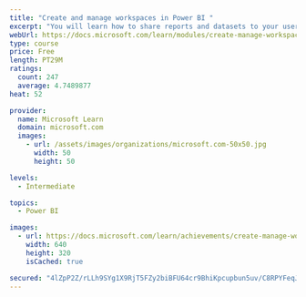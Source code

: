 ```yaml
---
title: "Create and manage workspaces in Power BI "
excerpt: "You will learn how to share reports and datasets to your users. Although this can be a simple process, when you think about testing reports before deployment, it can get more complex. For instance, what if you are changing a report that is currently in use? Do you need to let the users test the report before you overwrite it? This module will guide you to creating a deployment strategy that makes sense for you and your organization. Further, if you have ever wondered about where data on a report originated from, then you will want to learn about data lineage in Power BI."
webUrl: https://docs.microsoft.com/learn/modules/create-manage-workspaces-power-bi/
type: course
price: Free
length: PT29M
ratings:
  count: 247
  average: 4.7489877
heat: 52

provider:
  name: Microsoft Learn
  domain: microsoft.com
  images:
    - url: /assets/images/organizations/microsoft.com-50x50.jpg
      width: 50
      height: 50

levels:
  - Intermediate

topics:
  - Power BI

images:
  - url: https://docs.microsoft.com/learn/achievements/create-manage-workspaces-power-bi-social.png
    width: 640
    height: 320
    isCached: true

secured: "4lZpP2Z/rLLh9SYg1X9RjT5FZy2biBFU64cr9BhiKpcupbun5uv/C8RPYFeqJJ7KY7K3Q4/UJ4Iq42fxJaa7ZMyySBUL92fCuT9Qnnaz+hHWsOuEftaq1j710zhgm9zgT7tbQ9+oDEUz2UB+LKFhbmGjTeT9NKHilTyN8VmVC70zIMonRKBPHoIvORxwHaH4Oui9FDP0v3G7s+PdLK6+tjBz4CSGz88fSpdUoPXioUSPJB6w2lGPK2EszndSnUSIL/n60Sp1y/TqXGKAI5XZ9sEtnQg/IWuEa48XZvwV29G1g4C684AuFuDUST7k2ptgHRTHrAt6656Ls/ERzqd0vY0F5RrlRTY/vASDKHduBB8lsG8Trhc+9WOCNyDX1K7ZbC3bhNHbWYE5dIAEkRVI47x5K8ul0q4Y/UEBHwpb+qo=;NcdKktqqSaBSTE5DjwkS3g=="
---
```


